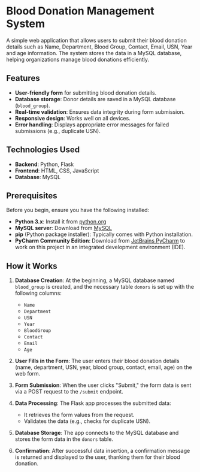 # Blood Donation Management System

A simple web application that allows users to submit their blood donation details such as Name, Department, Blood Group, Contact, Email, USN, Year and age information. The system stores the data in a MySQL database, helping organizations manage blood donations efficiently.

## Features

- **User-friendly form** for submitting blood donation details.
- **Database storage**: Donor details are saved in a MySQL database (`blood_group`).
- **Real-time validation**: Ensures data integrity during form submission.
- **Responsive design**: Works well on all devices.
- **Error handling**: Displays appropriate error messages for failed submissions (e.g., duplicate USN).

## Technologies Used

- **Backend**: Python, Flask
- **Frontend**: HTML, CSS, JavaScript
- **Database**: MySQL

## Prerequisites

Before you begin, ensure you have the following installed:

- **Python 3.x**: Install it from [python.org](https://www.python.org/downloads/)
- **MySQL server**: Download from [MySQL](https://dev.mysql.com/downloads/installer/)
- **pip** (Python package installer): Typically comes with Python installation.
- **PyCharm Community Edition**: Download from [JetBrains PyCharm](https://www.jetbrains.com/pycharm/) to work on this project in an integrated development environment (IDE).

## How it Works

1. **Database Creation**: At the beginning, a MySQL database named `blood_group` is created, and the necessary table `donors` is set up with the following columns:
   - `Name`
   - `Department`
   - `USN`
   - `Year`
   - `BloodGroup`
   - `Contact`
   - `Email`
   - `Age`

2. **User Fills in the Form**: The user enters their blood donation details (name, department, USN, year, blood group, contact, email, age) on the web form.

3. **Form Submission**: When the user clicks "Submit," the form data is sent via a POST request to the `/submit` endpoint.

4. **Data Processing**: The Flask app processes the submitted data:
   - It retrieves the form values from the request.
   - Validates the data (e.g., checks for duplicate USN).

5. **Database Storage**: The app connects to the MySQL database and stores the form data in the `donors` table.

6. **Confirmation**: After successful data insertion, a confirmation message is returned and displayed to the user, thanking them for their blood donation.
